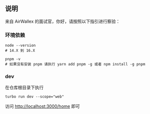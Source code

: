 ## 说明

来自 AirWallex 的面试官，你好，请按照以下指引进行察验：

### 环境依赖

```shell
node --version 
# 14.X 到 16.X

pnpm -v
# 如果没有安装 pnpm 请执行 yarn add pnpm -g 或者 npm install -g pnpm
```

### dev
在仓库根目录下执行
```shell
turbo run dev --scope="web"
```
访问 <http://localhost:3000/home> 即可
